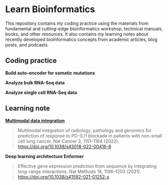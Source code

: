 # Learn Bioinformatics

This repository contains my coding practice using the materials from fundamental and cutting-edge bioinformatics workshop, technical manuals, books, and other resources. It also contains my learning notes about recently developed bioinformatics concepts from academic articles, blog posts, and podcasts.

## Coding practice
**Build auto-encoder for somatic mutations**

**Analyze bulk RNA-Seq data**

**Analyze single cell RNA-Seq data**


## Learning note
**[Multimodal data integration](Note_MultimodalDataIntegration.md)**

> Multimodal integration of radiology, pathology and genomics for prediction of response to PD-(L)1 blockade in patients with non-small cell lung cancer. Nat Cancer 3, 1151–1164 (2022). https://doi.org/10.1038/s43018-022-00416-8

**Deep learning architecture Enformer**

> Effective gene expression prediction from sequence by integrating long-range interactions. Nat Methods 18, 1196–1203 (2021). https://doi.org/10.1038/s41592-021-01252-x
